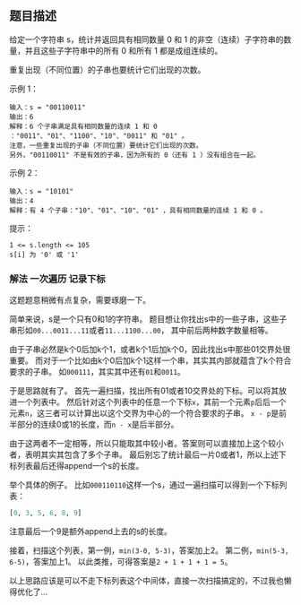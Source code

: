 ## 题目描述
给定一个字符串 s，统计并返回具有相同数量 0 和 1 的非空（连续）子字符串的数量，并且这些子字符串中的所有 0 和所有 1 都是成组连续的。

重复出现（不同位置）的子串也要统计它们出现的次数。

示例 1：
```
输入：s = "00110011"
输出：6
解释：6 个子串满足具有相同数量的连续 1 和 0 ："0011"、"01"、"1100"、"10"、"0011" 和 "01" 。
注意，一些重复出现的子串（不同位置）要统计它们出现的次数。
另外，"00110011" 不是有效的子串，因为所有的 0（还有 1 ）没有组合在一起。
```
示例 2：
```
输入：s = "10101"
输出：4
解释：有 4 个子串："10"、"01"、"10"、"01" ，具有相同数量的连续 1 和 0 。
```

提示：
```
1 <= s.length <= 105
s[i] 为 '0' 或 '1'
```

### 解法 一次遍历 记录下标
这题题意稍微有点复杂，需要琢磨一下。

简单来说，s是一个只有0和1的字符串。
题目想让你找出s中的一些子串，这些子串形如`00...0011...11`或者`11...1100...00`，
其中前后两种数字数量相等。

由于子串必然是k个0后加k个1，或者k个1后加k个0，因此找出s中那些01交界处很重要。
而对于一个比如由k个0后加k个1这样一个串，其实其内部就蕴含了k个符合要求的子串。
如`000111`，其实其中还有`01`和`0011`。

于是思路就有了。
首先一遍扫描，找出所有01或者10交界处的下标。可以将其放进一个列表中。
然后针对这个列表中的任意一个下标`x`，其前一个元素`p`后后一个元素`n`，这三者可以计算出以这个交界为中心的一个符合要求的子串。
`x - p`是前半部分的连续0或1的长度，而`n - x`是后半部分。

由于这两者不一定相等，所以只能取其中较小者。答案则可以直接加上这个较小者，表明其实其包含了多个子串。
最后别忘了统计最后一片0或者1，所以上述下标列表最后还得append一个s的长度。

举个具体的例子。
比如`000110110`这样一个s，通过一遍扫描可以得到一个下标列表：
```python
[0, 3, 5, 6, 8, 9]
```
注意最后一个9是额外append上去的s的长度。

接着，扫描这个列表，第一例，`min(3-0, 5-3)`，答案加上2。
第二例，`min(5-3, 6-5)`，答案加上1。
以此类推，可得答案是`2 + 1 + 1 + 1 = 5`。

以上思路应该是可以不走下标列表这个中间体，直接一次扫描搞定的，不过我也懒得优化了…